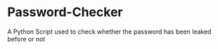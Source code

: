 # Password-Checker
A Python Script used to check whether the password has been leaked before or not 
